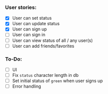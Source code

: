 ### User stories:
- [x] User can set status
- [x] User can update status
- [x] User can sign up
- [ ] User can sign in
- [ ] User can view status of all / any user(s)
- [ ] User can add friends/favorites

### To-Do:
- [ ] UI
- [ ] Fix `status` character length in db
- [ ] Set initial status of `green` when user signs up
- [ ] Error handling